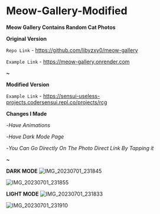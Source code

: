 # Meow-Gallery-Modified 

**Meow Gallery Contains Random Cat Photos** 

**Original Version** 

`Repo Link` - https://github.com/libyzxy0/meow-gallery

`Example Link` - https://meow-gallery.onrender.com

**~**

**Modified Version**

`Example Link` - https://sensui-useless-projects.codersensui.repl.co/projects/rcg

**Changes I Made**

-_Have Animations_

-_Have Dark Mode Page_ 

-_You Can Go Directly On The Photo Direct Link By Tapping it_

**~**

**DARK MODE**
![IMG_20230701_231845](https://github.com/CoderSensui/Meow-Gallery/assets/137837037/45f9b5b8-a6b5-4be9-90fc-c8f3ccb22ef0)

![IMG_20230701_231855](https://github.com/CoderSensui/Meow-Gallery/assets/137837037/26220b42-5120-45fe-b5e0-d006809e4b26)

**LIGHT MODE**
![IMG_20230701_231833](https://github.com/CoderSensui/Meow-Gallery/assets/137837037/370564e8-093b-4c3d-a36d-4a1b4426b003)

![IMG_20230701_231910](https://github.com/CoderSensui/Meow-Gallery/assets/137837037/769a8bc2-5cde-4dcd-b586-6c28580c955a)


